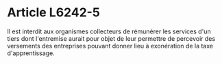 # Article L6242-5

Il est interdit aux organismes collecteurs de rémunérer les services d'un tiers dont l'entremise aurait pour objet de leur permettre de percevoir des versements des entreprises pouvant donner lieu à exonération de la taxe d'apprentissage.